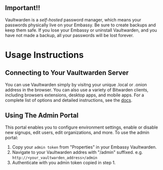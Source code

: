 ## Important!!

Vaultwarden is a _self-hosted_ password manager, which means your passwords physically live on your Embassy. Be sure to create backups and keep them safe. If you lose your Embassy or uninstall Vaultwarden, and you have not made a backup, all your passwords will be lost forever.

# Usage Instructions

## Connecting to Your Vaultwarden Server

You can use Vaultwarden simply by visitng your unique .local or .onion address in the browser. You can also use a variety of Bitwarden clients, including browsers extensions, desktop apps, and mobile apps. For a complete list of options and detailed instructions, see the [docs](https://docs.start9.com/latest/user-manual/service-guides/vaultwarden).

## Using The Admin Portal

This portal enables you to configure environment settings, enable or disable new signups, edit users, edit organizations, and more. To use the admin portal:

1. Copy your `admin token` from "Properties" in your Embassy Vaultwarden.
2. Navigate to your Vaultwarden addres with "/admin" suffixed. e.g. `http://<your_vaultwarden_address>/admin`
3. Authenticate with you admin token copied in step 1.
